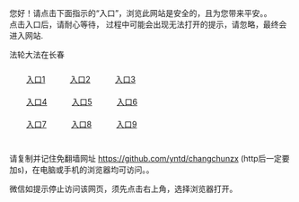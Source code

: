 您好！请点击下面指示的“入口”，浏览此网站是安全的，且为您带来平安。。 <br/>
点击入口后，请耐心等待， 过程中可能会出现无法打开的提示，请忽略，最终会进入网站. </br>

法轮大法在长春<br/>
<div style="padding:10px"><a style="margin:20px" target="_blank" href="https://d160s0f5wvujgy.cloudfront.net/2Qpsp?dyblxu" id="ccLink1" rel="nofollow">入口1</a> <a target="_blank" style="margin:20px" href="https://d732jszn84dst.cloudfront.net/2Qpsp?wuslnk" id="ccLink2" rel="nofollow">入口2</a> <a style="margin:20px" target="_blank" href="https://d3t5xgafylv70i.cloudfront.net/2Qpsp?ehhpozj" id="ccLink3" rel="nofollow">入口3</a></div>

<div style="padding:10px" ><a style="margin:20px" target="_blank" href="https://d160s0f5wvujgy.cloudfront.net/2Qpsp?dyblxu" id="ccLink4" rel="nofollow">入口4</a> <a style="margin:20px" href="https://d732jszn84dst.cloudfront.net/2Qpsp?wuslnk" target="_blank" id="ccLink5" rel="nofollow">入口5</a> <a style="margin:20px" href="https://d3t5xgafylv70i.cloudfront.net/2Qpsp?ehhpozj" target="_blank" id="ccLink6" rel="nofollow">入口6</a></div>

<div style="padding:10px"><a style="margin:20px" target="_blank" href="https://d160s0f5wvujgy.cloudfront.net/2Qpsp?dyblxu" id="ccLink7" rel="nofollow">入口7</a> <a style="margin:20px" href="https://d732jszn84dst.cloudfront.net/2Qpsp?wuslnk" target="_blank" id="ccLink8" rel="nofollow">入口8</a> <a style="margin:20px" target="_blank" href="https://d3t5xgafylv70i.cloudfront.net/2Qpsp?ehhpozj" id="ccLink9" rel="nofollow">入口9</a></div>

<br/>



请复制并记住免翻墙网址 https://github.com/yntd/changchunzx (http后一定要加s)，在电脑或手机的浏览器均可访问。。<br/>

微信如提示停止访问该网页，须先点击右上角，选择浏览器打开。
